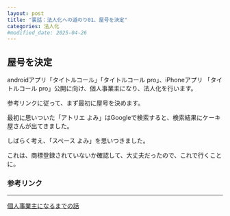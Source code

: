 ```yaml
---
layout: post
title: "裏話：法人化への道のり01、屋号を決定"
categories: 法人化
#modified_date: 2025-04-26
---
```


[link-3]: https://apple.co/4jAiQKn

## 屋号を決定

androidアプリ「タイトルコール」「タイトルコール pro」、iPhoneアプリ 「タイトルコール pro」公開に向け、個人事業主になり、法人化を行います。

参考リンクに従って、まず最初に屋号を決めます。

最初に思いついた「アトリエ よみ」はGoogleで検索すると、検索結果にケーキ屋さんが出てきました。

しばらく考え、「スペース よみ」を思いつきました。

これは、商標登録されていないか確認して、大丈夫だったので、これで行くことに。


### 参考リンク

* * *

[個人事業主になるまでの話](https://zenn.dev/ashimoto/books/1_appleprogram/viewer/example3 "個人事業主になるまでの話")

